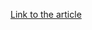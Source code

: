 [Link to the article](https://community.cisco.com/t5/security-blogs/attackers-continue-to-target-legacy-devices/ba-p/4169954)

